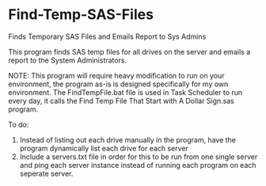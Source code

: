 # Find-Temp-SAS-Files
Finds Temporary SAS Files and Emails Report to Sys Admins

This program finds SAS temp files for all drives on the server and emails a report to the System Administrators. 

NOTE: This program will require heavy modification to run on your environment, the program as-is is designed specifically for my own environment.
The FindTempFile.bat file is used in Task Scheduler to run every day, it calls the Find Temp File That Start with A Dollar Sign.sas program.

To do:

1) Instead of listing out each drive manually in the program, have the program dynamically list each drive for each server
2) Include a servers.txt file in order for this to be run from one single server and ping each server instance instead of running each program on each seperate server.
